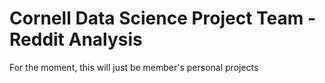 # Cornell Data Science Project Team - Reddit Analysis

For the moment, this will just be member's personal projects

